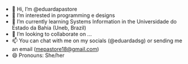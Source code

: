 - 👋 Hi, I’m @eduardapastore
- 👀 I’m interested in programming e designs
- 🌱 I’m currently learning Systems Information in the Universidade do Estado da Bahia (Uneb, Brazil)
- 💞️ I’m looking to collaborate on ...
- 📫 You can chat with me on my socials (@eduardadsg) or sending me an email (mepastore18@gmail.com)
- 😄 Pronouns: She/her
